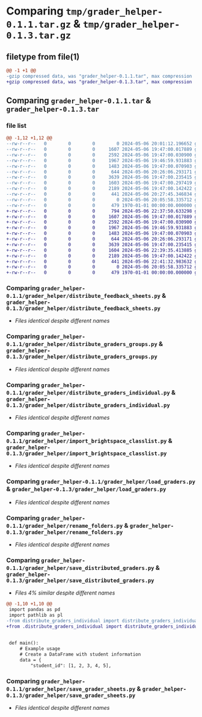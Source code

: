 # Comparing `tmp/grader_helper-0.1.1.tar.gz` & `tmp/grader_helper-0.1.3.tar.gz`

## filetype from file(1)

```diff
@@ -1 +1 @@
-gzip compressed data, was "grader_helper-0.1.1.tar", max compression
+gzip compressed data, was "grader_helper-0.1.3.tar", max compression
```

## Comparing `grader_helper-0.1.1.tar` & `grader_helper-0.1.3.tar`

### file list

```diff
@@ -1,12 +1,12 @@
--rw-r--r--   0        0        0        0 2024-05-06 20:01:12.196652 grader_helper-0.1.1/grader_helper/__init__.py
--rw-r--r--   0        0        0     1607 2024-05-06 19:47:00.017889 grader_helper-0.1.1/grader_helper/distribute_feedback_sheets.py
--rw-r--r--   0        0        0     2592 2024-05-06 19:47:00.030900 grader_helper-0.1.1/grader_helper/distribute_graders_groups.py
--rw-r--r--   0        0        0     1967 2024-05-06 19:46:59.931883 grader_helper-0.1.1/grader_helper/distribute_graders_individual.py
--rw-r--r--   0        0        0     1483 2024-05-06 19:47:00.070903 grader_helper-0.1.1/grader_helper/import_brightspace_classlist.py
--rw-r--r--   0        0        0      644 2024-05-06 20:26:06.293171 grader_helper-0.1.1/grader_helper/load_graders.py
--rw-r--r--   0        0        0     3639 2024-05-06 19:47:00.235415 grader_helper-0.1.1/grader_helper/rename_folders.py
--rw-r--r--   0        0        0     1603 2024-05-06 19:47:00.297419 grader_helper-0.1.1/grader_helper/save_distributed_graders.py
--rw-r--r--   0        0        0     2189 2024-05-06 19:47:00.142422 grader_helper-0.1.1/grader_helper/save_grader_sheets.py
--rw-r--r--   0        0        0      441 2024-05-06 20:27:45.346834 grader_helper-0.1.1/pyproject.toml
--rw-r--r--   0        0        0        0 2024-05-06 20:05:58.335712 grader_helper-0.1.1/README.md
--rw-r--r--   0        0        0      479 1970-01-01 00:00:00.000000 grader_helper-0.1.1/PKG-INFO
+-rw-r--r--   0        0        0      794 2024-05-06 22:37:50.633298 grader_helper-0.1.3/grader_helper/__init__.py
+-rw-r--r--   0        0        0     1607 2024-05-06 19:47:00.017889 grader_helper-0.1.3/grader_helper/distribute_feedback_sheets.py
+-rw-r--r--   0        0        0     2592 2024-05-06 19:47:00.030900 grader_helper-0.1.3/grader_helper/distribute_graders_groups.py
+-rw-r--r--   0        0        0     1967 2024-05-06 19:46:59.931883 grader_helper-0.1.3/grader_helper/distribute_graders_individual.py
+-rw-r--r--   0        0        0     1483 2024-05-06 19:47:00.070903 grader_helper-0.1.3/grader_helper/import_brightspace_classlist.py
+-rw-r--r--   0        0        0      644 2024-05-06 20:26:06.293171 grader_helper-0.1.3/grader_helper/load_graders.py
+-rw-r--r--   0        0        0     3639 2024-05-06 19:47:00.235415 grader_helper-0.1.3/grader_helper/rename_folders.py
+-rw-r--r--   0        0        0     1604 2024-05-06 22:39:35.413885 grader_helper-0.1.3/grader_helper/save_distributed_graders.py
+-rw-r--r--   0        0        0     2189 2024-05-06 19:47:00.142422 grader_helper-0.1.3/grader_helper/save_grader_sheets.py
+-rw-r--r--   0        0        0      441 2024-05-06 22:41:32.983632 grader_helper-0.1.3/pyproject.toml
+-rw-r--r--   0        0        0        0 2024-05-06 20:05:58.335712 grader_helper-0.1.3/README.md
+-rw-r--r--   0        0        0      479 1970-01-01 00:00:00.000000 grader_helper-0.1.3/PKG-INFO
```

### Comparing `grader_helper-0.1.1/grader_helper/distribute_feedback_sheets.py` & `grader_helper-0.1.3/grader_helper/distribute_feedback_sheets.py`

 * *Files identical despite different names*

### Comparing `grader_helper-0.1.1/grader_helper/distribute_graders_groups.py` & `grader_helper-0.1.3/grader_helper/distribute_graders_groups.py`

 * *Files identical despite different names*

### Comparing `grader_helper-0.1.1/grader_helper/distribute_graders_individual.py` & `grader_helper-0.1.3/grader_helper/distribute_graders_individual.py`

 * *Files identical despite different names*

### Comparing `grader_helper-0.1.1/grader_helper/import_brightspace_classlist.py` & `grader_helper-0.1.3/grader_helper/import_brightspace_classlist.py`

 * *Files identical despite different names*

### Comparing `grader_helper-0.1.1/grader_helper/load_graders.py` & `grader_helper-0.1.3/grader_helper/load_graders.py`

 * *Files identical despite different names*

### Comparing `grader_helper-0.1.1/grader_helper/rename_folders.py` & `grader_helper-0.1.3/grader_helper/rename_folders.py`

 * *Files identical despite different names*

### Comparing `grader_helper-0.1.1/grader_helper/save_distributed_graders.py` & `grader_helper-0.1.3/grader_helper/save_distributed_graders.py`

 * *Files 4% similar despite different names*

```diff
@@ -1,10 +1,10 @@
 import pandas as pd
 import pathlib as pl
-from distribute_graders_individual import distribute_graders_individual
+from .distribute_graders_individual import distribute_graders_individual
 
 
 def main():
     # Example usage
     # Create a DataFrame with student information
     data = {
         "student_id": [1, 2, 3, 4, 5],
```

### Comparing `grader_helper-0.1.1/grader_helper/save_grader_sheets.py` & `grader_helper-0.1.3/grader_helper/save_grader_sheets.py`

 * *Files identical despite different names*

